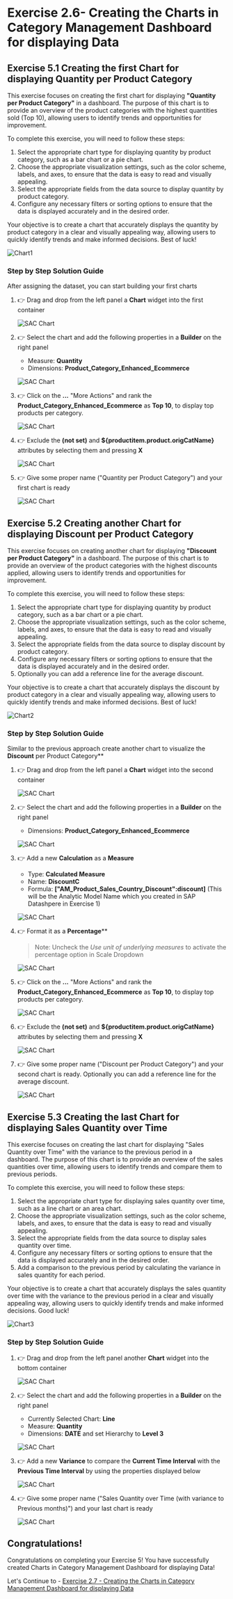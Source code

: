 # Exercise 2.6- Creating the Charts in Category Management Dashboard for displaying Data

## Exercise 5.1 Creating the first Chart for displaying **Quantity per Product Category**

This exercise focuses on creating the first chart for displaying **"Quantity per Product Category"** in a dashboard. The purpose of this chart is to provide an overview of the product categories with the highest quantities sold (Top 10), allowing users to identify trends and opportunities for improvement.

To complete this exercise, you will need to follow these steps:

1. Select the appropriate chart type for displaying quantity by product category, such as a bar chart or a pie chart.
2. Choose the appropriate visualization settings, such as the color scheme, labels, and axes, to ensure that the data is easy to read and visually appealing.
3. Select the appropriate fields from the data source to display quantity by product category.
4. Configure any necessary filters or sorting options to ensure that the data is displayed accurately and in the desired order.

Your objective is to create a chart that accurately displays the quantity by product category in a clear and visually appealing way, allowing users to quickly identify trends and make informed decisions. Best of luck!

 ![Chart1](images/sacchart1.png)

### Step by Step Solution Guide

After assigning the dataset, you can start building your first charts

1. 👉 Drag and drop from the left panel a **Chart** widget into the first container

   ![SAC Chart](images/sacchart1drag.png)

2. 👉 Select the chart and add the following properties in a **Builder** on the right panel 
    - Measure: **Quantity**
    - Dimensions: **Product_Category_Enhanced_Ecommerce**

   ![SAC Chart](images/chart1properties.png)

3. 👉 Click on the **...** "More Actions" and rank the **Product_Category_Enhanced_Ecommerce** as **Top 10**, to display top products per category.

   ![SAC Chart](images/char1top10.png)

4. 👉 Exclude the **(not set)** and **${productitem.product.origCatName}** attributes by selecting them and pressing **X**

   ![SAC Chart](images/char1exclude.png)

5. 👉 Give some proper name ("Quantity per Product Category") and your first chart is ready

   ![SAC Chart](images/chart1ready.png)

## Exercise 5.2 Creating another Chart for displaying **Discount per Product Category**

This exercise focuses on creating another chart for displaying **"Discount per Product Category"** in a dashboard. The purpose of this chart is to provide an overview of the product categories with the highest discounts applied, allowing users to identify trends and opportunities for improvement.

To complete this exercise, you will need to follow these steps:

1. Select the appropriate chart type for displaying quantity by product category, such as a bar chart or a pie chart.
2. Choose the appropriate visualization settings, such as the color scheme, labels, and axes, to ensure that the data is easy to read and visually appealing.
3. Select the appropriate fields from the data source to display discount by product category.
4. Configure any necessary filters or sorting options to ensure that the data is displayed accurately and in the desired order.
5. Optionally you can add a reference line for the average discount.

Your objective is to create a chart that accurately displays the discount by product category in a clear and visually appealing way, allowing users to quickly identify trends and make informed decisions. Best of luck!
 
 ![Chart2](images/sacchart2.png)

### Step by Step Solution Guide

Similar to the previous approach create another chart to visualize the **Discount** per Product Category**

1. 👉 Drag and drop from the left panel a **Chart** widget into the second container

   ![SAC Chart](images/sacchart2drag.png)

2. 👉 Select the chart and add the following properties in a **Builder** on the right panel 
    - Dimensions: **Product_Category_Enhanced_Ecommerce**

   ![SAC Chart](images/chart2properties.png)

3. 👉 Add a new **Calculation** as a **Measure**
    - Type: **Calculated Measure**
    - Name: **DiscountC**
    - Formula: **["AM_Product_Sales_Country_Discount":discount]** (This will be the Analytic Model Name which you created in SAP Datashpere in Exercise 1)

   ![SAC Chart](images/chart2calculatedc.png)

4. 👉 Format it as a **Percentage****
    > Note: Uncheck the *Use unit of underlying measures* to activate the percentage option in Scale Dropdown

   ![SAC Chart](images/chart2formatt.png)

5. 👉 Click on the **...** "More Actions" and rank the **Product_Category_Enhanced_Ecommerce** as **Top 10**, to display top products per category.

   ![SAC Chart](images/char2top10.png)

6. 👉 Exclude the **(not set)** and **${productitem.product.origCatName}** attributes by selecting them and pressing **X**

   ![SAC Chart](images/char2exclude.png)

7. 👉 Give some proper name ("Discount per Product Category") and your second chart is ready. Optionally you can add a reference line for the average discount.

   ![SAC Chart](images/sacchart2.png)


## Exercise 5.3 Creating the last Chart for displaying **Sales Quantity over Time**

This exercise focuses on creating the last chart for displaying "Sales Quantity over Time" with the variance to the previous period in a dashboard. The purpose of this chart is to provide an overview of the sales quantities over time, allowing users to identify trends and compare them to previous periods.

To complete this exercise, you will need to follow these steps:

1. Select the appropriate chart type for displaying sales quantity over time, such as a line chart or an area chart.
2. Choose the appropriate visualization settings, such as the color scheme, labels, and axes, to ensure that the data is easy to read and visually appealing.
3. Select the appropriate fields from the data source to display sales quantity over time.
4. Configure any necessary filters or sorting options to ensure that the data is displayed accurately and in the desired order.
5. Add a comparison to the previous period by calculating the variance in sales quantity for each period.

Your objective is to create a chart that accurately displays the sales quantity over time with the variance to the previous period in a clear and visually appealing way, allowing users to quickly identify trends and make informed decisions. Good luck!

 ![Chart3](images/sacchart3.png)

### Step by Step Solution Guide

1. 👉 Drag and drop from the left panel another **Chart** widget into the bottom container

   ![SAC Chart](images/sacchart3drag.png)

2. 👉 Select the chart and add the following properties in a **Builder** on the right panel 
    - Currently Selected Chart: **Line**
    - Measure: **Quantity**
    - Dimensions: **DATE** and set Hierarchy to **Level 3**

   ![SAC Chart](images/chart3properties.png)

3. 👉 Add a new **Variance** to compare the **Current Time Interval** with the **Previous Time Interval** by using the properties displayed below

   ![SAC Chart](images/chart3variance.png)


4. 👉 Give some proper name ("Sales Quantity over Time (with variance to Previous months)") and your last chart is ready

   ![SAC Chart](images/sacchart3.png)

## Congratulations!

Congratulations on completing your Exercise 5! You have successfully created Charts in Category Management Dashboard for displaying Data!

Let's Continue to - [Exercise 2.7 - Creating the Charts in Category Management Dashboard for displaying Data](../ex2.7/README.md)
